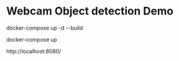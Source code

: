 # Webcam Object detection Demo


docker-compose up -d --build


docker-compose up


http://localhost:8080/
